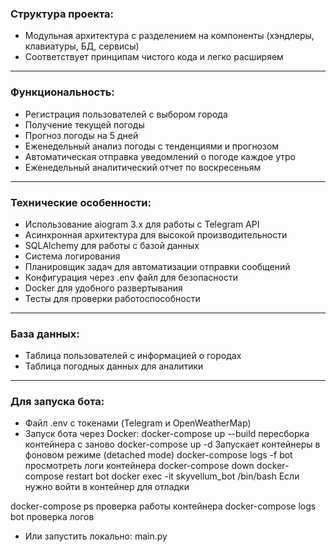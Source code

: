 ### Структура проекта:

- Модульная архитектура с разделением на компоненты (хэндлеры, клавиатуры, БД, сервисы)
- Соответствует принципам чистого кода и легко расширяем

---

### Функциональность:

- Регистрация пользователей с выбором города
- Получение текущей погоды 
- Прогноз погоды на 5 дней 
- Еженедельный анализ погоды с тенденциями и прогнозом 
- Автоматическая отправка уведомлений о погоде каждое утро 
- Еженедельный аналитический отчет по воскресеньям

---

### Технические особенности:

- Использование aiogram 3.x для работы с Telegram API
- Асинхронная архитектура для высокой производительности
- SQLAlchemy для работы с базой данных
- Система логирования
- Планировщик задач для автоматизации отправки сообщений
- Конфигурация через .env файл для безопасности
- Docker для удобного развертывания
- Тесты для проверки работоспособности

---

### База данных:

- Таблица пользователей с информацией о городах
- Таблица погодных данных для аналитики

---

### Для запуска бота:

- Файл .env с токенами (Telegram и OpenWeatherMap)
- Запуск бота через Docker:
docker-compose up --build пересборка контейнера с заново
docker-compose up -d Запускает контейнеры в фоновом режиме (detached mode)
docker-compose logs -f bot  просмотреть логи контейнера
docker-compose down
docker-compose restart bot
docker exec -it skyvellum_bot /bin/bash  Если нужно войти в контейнер для отладки

docker-compose ps проверка работы контейнера
docker-compose logs bot проверка логов

- Или запустить локально: main.py